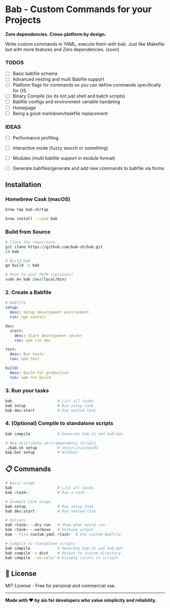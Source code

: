 # Bab - Custom Commands for your Projects

**Zero dependencies. Cross-platform by design.**

Write custom commands in YAML, execute them with bab. Just like Makefile but with more features and Zero dependencies. (soon)

### TODOS
- [ ] Basic babfile schema
- [ ] Advanced nesting and multi Babfile support
- [ ] Platform flags for commands so you can define commands specifically for OS
- [ ] Binary Compile (so its not just shell and batch scripts)
- [ ] Babfile configs and environment variable handeling
- [ ] Homepage
- [ ] Being a good markdown/taskfile replacement

### IDEAS
- [ ] Performance profiling
- [ ] Interactive mode (fuzzy search or something)
- [ ] Modules (multi babfile support in module format)
- [ ] Generate babfiles/generate and add new commands to babfile via forms


## Installation

### Homebrew Cask (macOS)

```bash
brew tap bab-sh/tap
```
```bash
brew install --cask bab
```

### Build from Source

```bash
# Clone the repository
git clone https://github.com/bab-sh/bab.git
cd bab

# Build bab
go build -o bab

# Move to your PATH (optional)
sudo mv bab /usr/local/bin/
```

### 2. Create a Babfile

```yaml
# Babfile
setup:
  desc: Setup development environment
  run: npm install

dev:
  start:
    desc: Start development server
    run: npm run dev

test:
  desc: Run tests
  run: npm test

build:
  desc: Build for production
  run: npm run build
```

### 3. Run your tasks

```bash
bab                    # List all tasks
bab setup              # Run setup task
bab dev:start          # Run nested task
```

### 4. (Optional) Compile to standalone scripts

```bash
bab compile            # Generate bab.sh and bab.bat

# Now distribute zero-dependency scripts
./bab.sh setup         # Unix/Linux/macOS
bab.bat setup          # Windows
```

## 📋 Commands

```bash
# Basic usage
bab                    # List all tasks
bab <task>             # Run a task

# Example task usage
bab setup              # Run setup task
bab dev:start          # Run nested task

# Options
bab <task> --dry-run   # Show what would run
bab <task> --verbose   # Verbose output
bab --file custom.yaml <task>  # Use custom Babfile

# Compile to standalone scripts
bab compile            # Generate bab.sh and bab.bat
bab compile -o dist    # Output to custom directory
bab compile --no-color # Disable colors in scripts
```

## 📜 License

MIT License - Free for personal and commercial use.

---

**Made with ❤️ by aio for developers who value simplicity and reliability.**